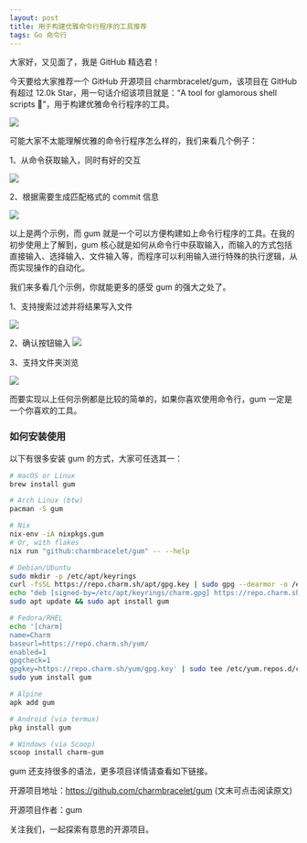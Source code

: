 ```yaml
---
layout: post
title: 用于构建优雅命令行程序的工具推荐
tags: Go 命令行
---
```


大家好，又见面了，我是 GitHub 精选君！

今天要给大家推荐一个 GitHub 开源项目 charmbracelet/gum，该项目在 GitHub 有超过 12.0k Star，用一句话介绍该项目就是：“A tool for glamorous shell scripts 🎀”，用于构建优雅命令行程序的工具。

![](https://stuff.charm.sh/gum/gum.png)

可能大家不太能理解优雅的命令行程序怎么样的，我们来看几个例子：

1、从命令获取输入，同时有好的交互

![](https://stuff.charm.sh/gum/demo.gif)

2、根据需要生成匹配格式的 commit 信息

![](https://stuff.charm.sh/gum/commit_2.gif)

以上是两个示例，而 gum 就是一个可以方便构建如上命令行程序的工具。在我的初步使用上了解到，gum 核心就是如何从命令行中获取输入，而输入的方式包括直接输入、选择输入、文件输入等，而程序可以利用输入进行特殊的执行逻辑，从而实现操作的自动化。

我们来多看几个示例，你就能更多的感受 gum 的强大之处了。

1、支持搜索过滤并将结果写入文件

![](https://camo.githubusercontent.com/91a2a754c42c4922be49ba009983e8734befd3ae1c415cfe17d0878cdea5b0f4/68747470733a2f2f73747566662e636861726d2e73682f67756d2f66696c7465722e676966)

2、确认按钮输入
![](https://camo.githubusercontent.com/e55a3f3371335e08446eac4192c9749f6f01eae9f30654360774e29b26705331/68747470733a2f2f73747566662e636861726d2e73682f67756d2f636f6d6d69745f322e676966)

3、支持文件夹浏览

![](https://camo.githubusercontent.com/596a0b5e2015dfec7a8ef761192a0297a13d653727760fcec6447df65460883f/68747470733a2f2f73747566662e636861726d2e73682f67756d2f66696c652e676966)

而要实现以上任何示例都是比较的简单的，如果你喜欢使用命令行，gum 一定是一个你喜欢的工具。

### 如何安装使用

以下有很多安装 gum 的方式，大家可任选其一：

```bash
# macOS or Linux
brew install gum

# Arch Linux (btw)
pacman -S gum

# Nix
nix-env -iA nixpkgs.gum
# Or, with flakes
nix run "github:charmbracelet/gum" -- --help

# Debian/Ubuntu
sudo mkdir -p /etc/apt/keyrings
curl -fsSL https://repo.charm.sh/apt/gpg.key | sudo gpg --dearmor -o /etc/apt/keyrings/charm.gpg
echo "deb [signed-by=/etc/apt/keyrings/charm.gpg] https://repo.charm.sh/apt/ * *" | sudo tee /etc/apt/sources.list.d/charm.list
sudo apt update && sudo apt install gum

# Fedora/RHEL
echo '[charm]
name=Charm
baseurl=https://repo.charm.sh/yum/
enabled=1
gpgcheck=1
gpgkey=https://repo.charm.sh/yum/gpg.key' | sudo tee /etc/yum.repos.d/charm.repo
sudo yum install gum

# Alpine
apk add gum

# Android (via termux)
pkg install gum

# Windows (via Scoop)
scoop install charm-gum
```

gum 还支持很多的语法，更多项目详情请查看如下链接。

开源项目地址：https://github.com/charmbracelet/gum  (文末可点击阅读原文)

开源项目作者：gum

关注我们，一起探索有意思的开源项目。
